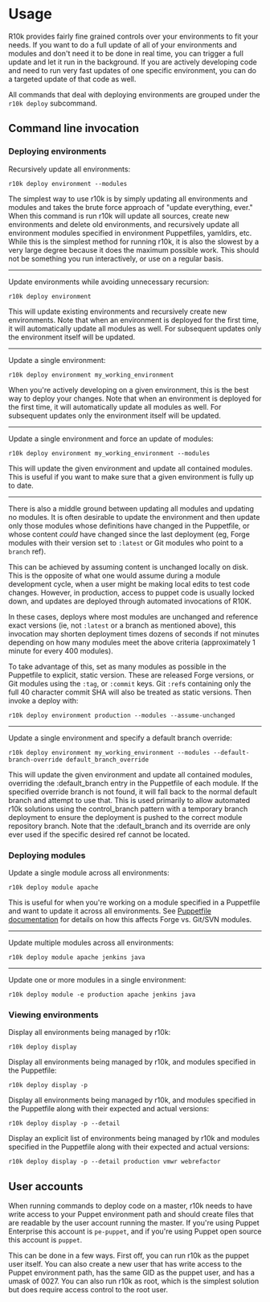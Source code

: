 Usage
=====

R10k provides fairly fine grained controls over your environments to fit your
needs. If you want to do a full update of all of your environments and modules
and don't need it to be done in real time, you can trigger a full update and let
it run in the background. If you are actively developing code and need to run
very fast updates of one specific environment, you can do a targeted update of
that code as well.

All commands that deal with deploying environments are grouped under the `r10k
deploy` subcommand.

Command line invocation
-----------------------

### Deploying environments

Recursively update all environments:

    r10k deploy environment --modules

The simplest way to use r10k is by simply updating all environments and modules
and takes the brute force approach of "update everything, ever." When this
command is run r10k will update all sources, create new environments and delete
old environments, and recursively update all environment modules specified in
environment Puppetfiles, yamldirs, etc. While this is the simplest method for
running r10k, it is also the slowest by a very large degree because it does the
maximum possible work. This should not be something you run interactively, or
use on a regular basis.

- - -

Update environments while avoiding unnecessary recursion:

    r10k deploy environment

This will update existing environments and recursively create new environments.
Note that when an environment is deployed for the first time, it will
automatically update all modules as well. For subsequent updates only the
environment itself will be updated.

- - -

Update a single environment:

    r10k deploy environment my_working_environment

When you're actively developing on a given environment, this is the best way to
deploy your changes. Note that when an environment is deployed for the first
time, it will automatically update all modules as well. For subsequent updates
only the environment itself will be updated.

- - -

Update a single environment and force an update of modules:

    r10k deploy environment my_working_environment --modules

This will update the given environment and update all contained modules. This is
useful if you want to make sure that a given environment is fully up to date.

- - -

There is also a middle ground between updating all modules and updating no modules.
It is often desirable to update the environment and then update only those modules
whose definitions have changed in the Puppetfile, or whose content _could_ have
changed since the last deployment (eg, Forge modules with their version set to
`:latest` or Git modules who point to a `branch` ref).

This can be achieved by assuming content is unchanged locally on disk. This is the
opposite of what one would assume during a module development cycle, when a user
might be making local edits to test code changes. However, in production, access
to puppet code is usually locked down, and updates are deployed through automated
invocations of R10K.

In these cases, deploys where most modules are unchanged and reference exact
versions (ie, not `:latest` or a branch as mentioned above), this invocation
may shorten deployment times dozens of seconds if not minutes depending on how
many modules meet the above criteria (approximately 1 minute for every 400 modules).

To take advantage of this, set as many modules as possible in the Puppetfile to
explicit, static version. These are released Forge versions, or Git modules using
the `:tag`, or `:commit` keys. Git `:ref`s containing only the full 40 character
commit SHA will also be treated as static versions. Then invoke a deploy with:

    r10k deploy environment production --modules --assume-unchanged

- - -

Update a single environment and specify a default branch override:

    r10k deploy environment my_working_environment --modules --default-branch-override default_branch_override

This will update the given environment and update all contained modules, overriding
the :default_branch entry in the Puppetfile of each module. If the specified override branch is not
found, it will fall back to the normal default branch and attempt to use that. This is used primarily to allow
automated r10k solutions using the control_branch pattern with a temporary branch deployment to 
ensure the deployment is pushed to the correct module repository branch. Note that the :default_branch and its
override are only ever used if the specific desired ref cannot be located.

### Deploying modules

Update a single module across all environments:

    r10k deploy module apache

This is useful for when you're working on a module specified in a Puppetfile
and want to update it across all environments. See
[Puppetfile documentation](doc/puppetfile.mkd) for details on how this affects
Forge vs. Git/SVN modules.

- - -

Update multiple modules across all environments:

    r10k deploy module apache jenkins java

- - -

Update one or more modules in a single environment:

    r10k deploy module -e production apache jenkins java

### Viewing environments

Display all environments being managed by r10k:

    r10k deploy display

Display all environments being managed by r10k, and modules specified in the
Puppetfile:

    r10k deploy display -p

Display all environments being managed by r10k, and modules specified in the
Puppetfile along with their expected and actual versions:

    r10k deploy display -p --detail

Display an explicit list of environments being managed by r10k and modules
specified in the Puppetfile along with their expected and actual versions:

    r10k deploy display -p --detail production vmwr webrefactor

User accounts
-------------

When running commands to deploy code on a master, r10k needs to have write
access to your Puppet environment path and should create files that are
readable by the user account running the master. If you're using Puppet
Enterprise this account is `pe-puppet`, and if you're using Puppet open source
this account is `puppet`.

This can be done in a few ways. First off, you can run r10k as the puppet user
itself. You can also create a new user that has write access to the Puppet
environment path, has the same GID as the puppet user, and has a umask of 0027.
You can also run r10k as root, which is the simplest solution but does require
access control to the root user.
